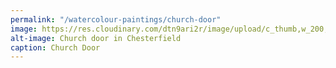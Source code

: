 ```yaml
---
permalink: "/watercolour-paintings/church-door"
image: https://res.cloudinary.com/dtn9ari2r/image/upload/c_thumb,w_200,g_face/v1533736921/watercolours/wc3v03.jpg
alt-image: Church door in Chesterfield
caption: Church Door
---
```


